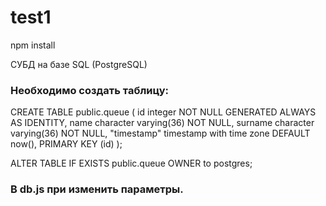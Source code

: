 # test1

npm install

СУБД на базе SQL (PostgreSQL)
### Необходимо создать таблицу:
CREATE TABLE public.queue
(
    id integer NOT NULL GENERATED ALWAYS AS IDENTITY,
    name character varying(36) NOT NULL,
    surname character varying(36) NOT NULL,
    "timestamp" timestamp with time zone DEFAULT now(),
    PRIMARY KEY (id)
);

ALTER TABLE IF EXISTS public.queue
    OWNER to postgres;
    
### В db.js при изменить параметры.
